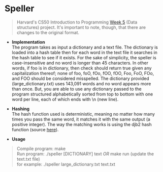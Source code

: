# Speller
> Harvard's CS50 Introduction to Programming [Week 5](https://cs50.harvard.edu/college/2022/spring/psets/5/speller/#speller) (Data structures) project. It's important to note, though, that there are changes to the original format. <br/>

* **Implementation** <br/>
The program takes as input a dictionary and a text file. The dictionary is loaded into a hash table then for each word in the text file it searches in the hash table to see if it exists. For the sake of simplicity, the speller is case-insensitive and no word is longer than 45 characters. In other words, if foo is in dictionary, then check should return true given any capitalization thereof; none of foo, foO, fOo, fOO, fOO, Foo, FoO, FOo, and FOO should be considered misspelled. The dictionary provided (large_dictionary.txt) uses 143,091 words and no word appears more than once. But, you are able to use any dictionary passed to the program structured alphabetically sorted from top to bottom with one word per line, each of which ends with \n (new line). 

* **Hashing** <br/>
The hash function used is deterministic, meaning no matter how many times you pass the same word, it matches it with the same output (a positive integer). The way the matching works is using the djb2 hash function (source [here](https://theartincode.stanis.me/008-djb2/)).

* **Usage** <br/>
> Compile program: make <br/>
> Run program: ./speller [DICTIONARY] text *OR* make run (update the text.txt file) <br/>
  for example: ./speller large_dictionary.txt text.txt <br/>
